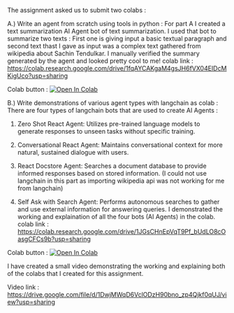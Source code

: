 The assignment asked us to submit two colabs : 

A.) Write an agent from scratch using tools in python : 
For part A  I created a text summarization AI Agent bot of text summarization. I used that bot to summarize two texts : First one is giving input a basic textual paragraph and second text thast I gave as input was a complex text gathered from wikipedia about Sachin Tendulkar.
I manually verified the summary generated by the agent and looked pretty cool to me!
colab link : https://colab.research.google.com/drive/1fqAYCAKgaM4gsJH6fVX04EIDcMKigUco?usp=sharing

Colab button : [![Open In Colab](https://colab.research.google.com/assets/colab-badge.svg)](https://colab.research.google.com/github/dhshah1112/CMPE258/blob/main/Assignment4/CMPE258_Assignment4_AI_Agents.ipynb)


B.) Write demonstrations of various agent types with langchain as colab : 
There are four types of langchain bots that are used to create AI Agents : 

1. Zero Shot React Agent: Utilizes pre-trained language models to generate responses to unseen tasks without specific training.

2. Conversational React Agent: Maintains conversational context for more natural, sustained dialogue with users.


3. React Docstore Agent: Searches a document database to provide informed responses based on stored information.
(I could not use langchain in this part as importing wikipedia api was not working for me from langchain)


4. Self Ask with Search Agent: Performs autonomous searches to gather and use external information for answering queries.
I demonstrated the working and explaination of all the four bots (AI Agents) in the colab. 
colab link : https://colab.research.google.com/drive/1JGsCHnEpVqT9Pf_bUdLO8cOasgCFCs9b?usp=sharing

Colab button : 
[![Open In Colab](https://colab.research.google.com/assets/colab-badge.svg)](https://colab.research.google.com/github/dhshah1112/CMPE258/blob/main/Assignment4/CMPE258_Assignment4_Langchain.ipynb)

I have created a small video demonstrating the working and explaining both of the colabs that I created for this assignment. 

Video link : https://drive.google.com/file/d/1DwjMWqD6VclODzH90bno_zp4Qjkf0qUJ/view?usp=sharing
